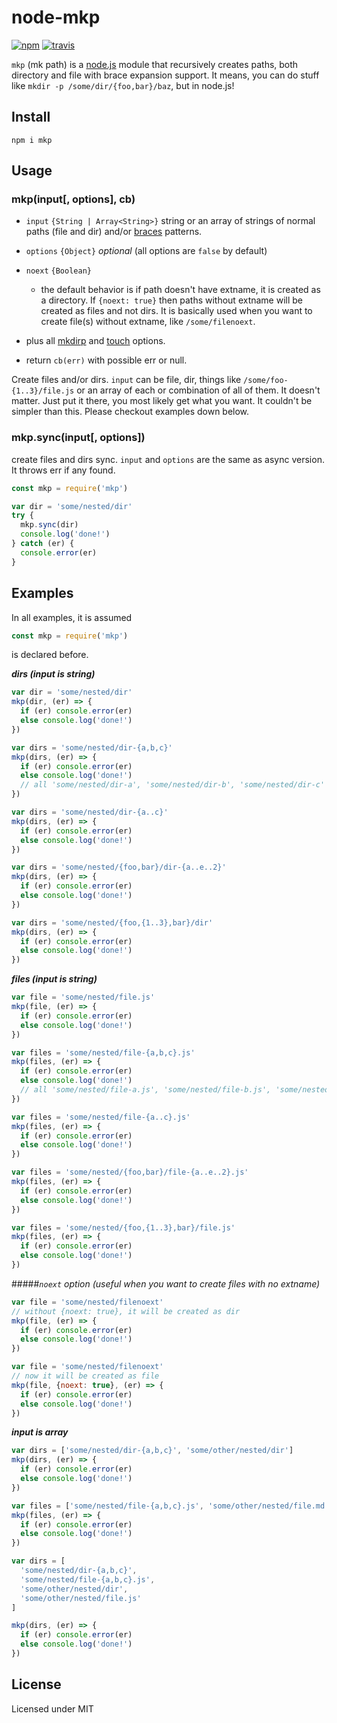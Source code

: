 node-mkp
========

[![npm](https://img.shields.io/npm/v/mkp.svg?style=flat-square)](https://www.npmjs.com/package/mkp)
[![travis](https://travis-ci.org/manidlou/node-mkp.svg?branch=master)](https://travis-ci.org/manidlou/node-mkp)


`mkp` (mk path) is a [node.js](https://nodejs.org) module that recursively creates paths, both directory and file with brace expansion support. It means, you can do stuff like `mkdir -p /some/dir/{foo,bar}/baz`, but in node.js!

Install
-------

    npm i mkp

Usage
-----

### mkp(input[, options], cb)

- `input` `{String | Array<String>}` string or an array of strings of normal paths (file and dir) and/or [braces](https://github.com/jonschlinkert/braces#features) patterns.
- `options` `{Object}` *optional* (all options are `false` by default)
 - `noext` `{Boolean}`
   - the default behavior is if path doesn't have extname, it is created as a directory. If `{noext: true}` then paths without extname will be created as files and not dirs. It is basically used when you want to create file(s) without extname, like `/some/filenoext`.
 - plus all [mkdirp](https://github.com/substack/node-mkdirp) and [touch](https://github.com/isaacs/node-touch) options.

- return `cb(err)` with possible err or null.

Create files and/or dirs. `input` can be file, dir, things like `/some/foo-{1..3}/file.js` or an array of each or combination of all of them. It doesn't matter. Just put it there, you most likely get what you want. It couldn't be simpler than this. Please checkout examples down below.

### mkp.sync(input[, options])

create files and dirs sync. `input` and `options` are the same as async version. It throws err if any found.

```js
const mkp = require('mkp')

var dir = 'some/nested/dir'
try {
  mkp.sync(dir)
  console.log('done!')
} catch (er) {
  console.error(er)
}
```

Examples
--------

In all examples, it is assumed

```js
const mkp = require('mkp')
```
is declared before.

**_dirs (input is string)_**

```js
var dir = 'some/nested/dir'
mkp(dir, (er) => {
  if (er) console.error(er)
  else console.log('done!')
})
```

```js
var dirs = 'some/nested/dir-{a,b,c}'
mkp(dirs, (er) => {
  if (er) console.error(er)
  else console.log('done!')
  // all 'some/nested/dir-a', 'some/nested/dir-b', 'some/nested/dir-c' created!
})
```

```js
var dirs = 'some/nested/dir-{a..c}'
mkp(dirs, (er) => {
  if (er) console.error(er)
  else console.log('done!')
})
```

```js
var dirs = 'some/nested/{foo,bar}/dir-{a..e..2}'
mkp(dirs, (er) => {
  if (er) console.error(er)
  else console.log('done!')
})
```

```js
var dirs = 'some/nested/{foo,{1..3},bar}/dir'
mkp(dirs, (er) => {
  if (er) console.error(er)
  else console.log('done!')
})
```

**_files (input is string)_**

```js
var file = 'some/nested/file.js'
mkp(file, (er) => {
  if (er) console.error(er)
  else console.log('done!')
})
```

```js
var files = 'some/nested/file-{a,b,c}.js'
mkp(files, (er) => {
  if (er) console.error(er)
  else console.log('done!')
  // all 'some/nested/file-a.js', 'some/nested/file-b.js', 'some/nested/file-c.js' created!
})
```

```js
var files = 'some/nested/file-{a..c}.js'
mkp(files, (er) => {
  if (er) console.error(er)
  else console.log('done!')
})
```

```js
var files = 'some/nested/{foo,bar}/file-{a..e..2}.js'
mkp(files, (er) => {
  if (er) console.error(er)
  else console.log('done!')
})
```

```js
var files = 'some/nested/{foo,{1..3},bar}/file.js'
mkp(files, (er) => {
  if (er) console.error(er)
  else console.log('done!')
})
```
#####_`noext` option (useful when you want to create files with no extname)_

```js
var file = 'some/nested/filenoext'
// without {noext: true}, it will be created as dir
mkp(file, (er) => {
  if (er) console.error(er)
  else console.log('done!')
})
```

```js
var file = 'some/nested/filenoext'
// now it will be created as file
mkp(file, {noext: true}, (er) => {
  if (er) console.error(er)
  else console.log('done!')
})
```

**_input is array_**

```js
var dirs = ['some/nested/dir-{a,b,c}', 'some/other/nested/dir']
mkp(dirs, (er) => {
  if (er) console.error(er)
  else console.log('done!')
})
```

```js
var files = ['some/nested/file-{a,b,c}.js', 'some/other/nested/file.md']
mkp(files, (er) => {
  if (er) console.error(er)
  else console.log('done!')
})
```

```js
var dirs = [
  'some/nested/dir-{a,b,c}',
  'some/nested/file-{a,b,c}.js',
  'some/other/nested/dir',
  'some/other/nested/file.js'
]

mkp(dirs, (er) => {
  if (er) console.error(er)
  else console.log('done!')
})
```

License
-------

Licensed under MIT

